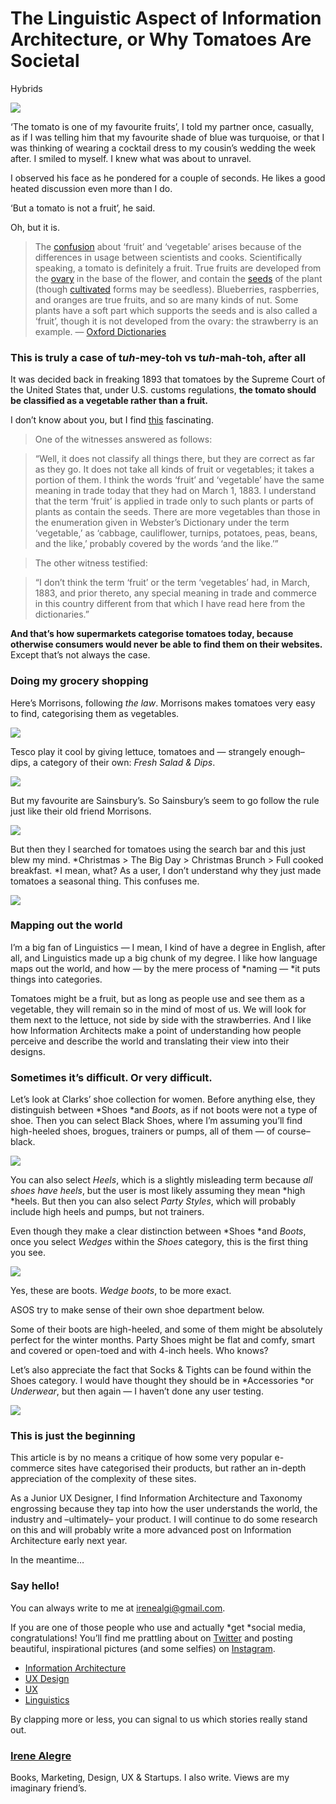 # The Linguistic Aspect of Information Architecture, or Why Tomatoes Are Societal
Hybrids

![](images/blog/tomatoes/tomatoes.jpeg)

‘The tomato is one of my favourite fruits’, I told my partner once, casually, as
if I was telling him that my favourite shade of blue was turquoise, or that I
was thinking of wearing a cocktail dress to my cousin’s wedding the week after.
I smiled to myself. I knew what was about to unravel.

I observed his face as he pondered for a couple of seconds. He likes a good
heated discussion even more than I do.

‘But a tomato is not a fruit’, he said.

Oh, but it is.

> The [confusion](https://en.oxforddictionaries.com/definition/confusion) about
> ‘fruit’ and ‘vegetable’ arises because of the differences in usage between
scientists and cooks. Scientifically speaking, a tomato is definitely a fruit.
True fruits are developed from the
[ovary](https://en.oxforddictionaries.com/definition/ovary) in the base of the
flower, and contain the
[seeds](https://en.oxforddictionaries.com/definition/seed) of the plant (though
[cultivated](https://en.oxforddictionaries.com/definition/cultivate) forms may
be seedless). Blueberries, raspberries, and oranges are true fruits, and so are
many kinds of nut. Some plants have a soft part which supports the seeds and is
also called a ‘fruit’, though it is not developed from the ovary: the strawberry
is an example. — [Oxford
Dictionaries](https://en.oxforddictionaries.com/explore/is-a-tomato-a-fruit-or-a-vegetable)

### This is truly a case of t*uh*-mey-toh vs t*uh*-mah-toh, after all

It was decided back in freaking 1893 that tomatoes by the Supreme Court of the
United States that, under U.S. customs regulations, **the tomato should be
classified as a vegetable rather than a fruit.**

I don’t know about you, but I find
[this](https://supreme.justia.com/cases/federal/us/149/304/case.html)
fascinating.

> One of the witnesses answered as follows:

> “Well, it does not classify all things there, but they are correct as far as
> they go. It does not take all kinds of fruit or vegetables; it takes a portion
of them. I think the words ‘fruit’ and ‘vegetable’ have the same meaning in
trade today that they had on March 1, 1883. I understand that the term ‘fruit’
is applied in trade only to such plants or parts of plants as contain the seeds.
There are more vegetables than those in the enumeration given in Webster’s
Dictionary under the term ‘vegetable,’ as ‘cabbage, cauliflower, turnips,
potatoes, peas, beans, and the like,’ probably covered by the words ‘and the
like.’”

> The other witness testified:

> “I don’t think the term ‘fruit’ or the term ‘vegetables’ had, in March, 1883,
> and prior thereto, any special meaning in trade and commerce in this country
different from that which I have read here from the dictionaries.”

**And that’s how supermarkets categorise tomatoes today, because otherwise
consumers would never be able to find them on their websites.** Except that’s
not always the case.

### Doing my grocery shopping

Here’s Morrisons, following *the law*. Morrisons makes tomatoes very easy to
find, categorising them as vegetables.

![](images/blog/tomatoes/morrissons.png)

Tesco play it cool by giving lettuce, tomatoes and — strangely enough– dips, a
category of their own: *Fresh Salad & Dips*.

![](images/blog/tomatoes/tesco.png)

But my favourite are Sainsbury’s. So Sainsbury’s seem to go follow the rule just
like their old friend Morrisons.

![](images/blog/tomatoes/sainsburys_one.png)

But then they I searched for tomatoes using the search bar and this just blew my
mind. *Christmas > The Big Day > Christmas Brunch > Full cooked breakfast. *I
mean, what? As a user, I don’t understand why they just made tomatoes a seasonal
thing. This confuses me.

![](images/blog/tomatoes/sainsburys_two.png)

### Mapping out the world

I’m a big fan of Linguistics — I mean, I kind of have a degree in English, after
all, and Linguistics made up a big chunk of my degree. I like how language maps
out the world, and how — by the mere process of *naming — *it puts things into
categories.

Tomatoes might be a fruit, but as long as people use and see them as a
vegetable, they will remain so in the mind of most of us. We will look for them
next to the lettuce, not side by side with the strawberries. And I like how
Information Architects make a point of understanding how people perceive and
describe the world and translating their view into their designs.

### Sometimes it’s difficult. Or very difficult.

Let’s look at Clarks’ shoe collection for women. Before anything else, they
distinguish between *Shoes *and *Boots*, as if not boots were not a type of
shoe. Then you can select Black Shoes, where I’m assuming you’ll find
high-heeled shoes, brogues, trainers or pumps, all of them — of course– black.

![](images/blog/tomatoes/clarks.png)

You can also select *Heels*, which is a slightly misleading term because *all
shoes have heels*, but the user is most likely assuming they mean *high *heels.
But then you can also select *Party Styles*, which will probably include high
heels and pumps, but not trainers.

Even though they make a clear distinction between *Shoes *and *Boots*, once you
select *Wedges* within the *Shoes* category, this is the first thing you see.

![](images/blog/tomatoes/clarks_two.png)

Yes, these are boots. *Wedge boots*, to be more exact.

ASOS try to make sense of their own shoe department below.

Some of their boots are high-heeled, and some of them might be absolutely
perfect for the winter months. Party Shoes might be flat and comfy, smart and
covered or open-toed and with 4-inch heels. Who knows?

Let’s also appreciate the fact that Socks & Tights can be found within the Shoes
category. I would have thought they should be in *Accessories *or *Underwear*,
but then again — I haven’t done any user testing.

![](images/blog/tomatoes/asos.png)

### This is just the beginning

This article is by no means a critique of how some very popular e-commerce sites
have categorised their products, but rather an in-depth appreciation of the
complexity of these sites.

As a Junior UX Designer, I find Information Architecture and Taxonomy engrossing
because they tap into how the user understands the world, the industry and
–ultimately– your product. I will continue to do some research on this and will
probably write a more advanced post on Information Architecture early next year.

In the meantime…

### Say hello!

You can always write to me at irenealgi@gmail.com.

If you are one of those people who use and actually *get *social media,
congratulations! You’ll find me prattling about on
[Twitter](https://twitter.com/irenealgi) and posting beautiful, inspirational
pictures (and some selfies) on
[Instagram](https://www.instagram.com/irenealgi/).

* [Information
Architecture](https://medium.com/tag/information-architecture?source=post)
* [UX Design](https://medium.com/tag/ux-design?source=post)
* [UX](https://medium.com/tag/ux?source=post)
* [Linguistics](https://medium.com/tag/linguistics?source=post)

By clapping more or less, you can signal to us which stories really stand out.

### [Irene Alegre](https://medium.com/@irenealgi)

Books, Marketing, Design, UX & Startups. I also write. Views are my imaginary
friend’s.

